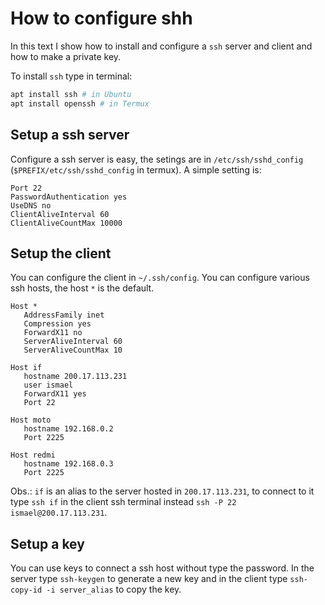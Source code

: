 # How to configure shh

In this text I show how to install and configure a `ssh` server and client
and how to make a private key.

To install `ssh` type in terminal:

```bash
apt install ssh # in Ubuntu
apt install openssh # in Termux
```

## Setup a ssh server

Configure a ssh server is easy, the setings are in `/etc/ssh/sshd_config`
(`$PREFIX/etc/ssh/sshd_config` in termux).
A simple setting is:

```
Port 22
PasswordAuthentication yes
UseDNS no
ClientAliveInterval 60
ClientAliveCountMax 10000
```

## Setup the client

You can configure the client in `~/.ssh/config`.
You can configure various ssh hosts, the host `*` is the default.

```
Host *
   AddressFamily inet
   Compression yes
   ForwardX11 no
   ServerAliveInterval 60
   ServerAliveCountMax 10

Host if
   hostname 200.17.113.231
   user ismael
   ForwardX11 yes
   Port 22

Host moto
   hostname 192.168.0.2
   Port 2225

Host redmi
   hostname 192.168.0.3
   Port 2225
```

Obs.: `if` is an alias to the server hosted in `200.17.113.231`,
to connect to it type `ssh if` in the client ssh terminal
instead `ssh -P 22 ismael@200.17.113.231`.

## Setup a key

You can use keys to connect a ssh host without type the password.
In the server type `ssh-keygen` to generate a new key and in the client
type `ssh-copy-id -i server_alias` to copy the key.
